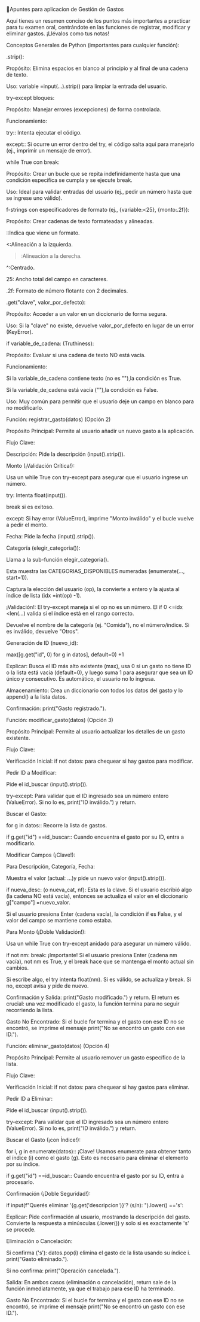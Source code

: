 📝Apuntes para aplicacion de Gestión de Gastos

Aquí tienes un resumen conciso de los puntos más importantes a practicar para tu examen oral, centrándote en las funciones de registrar, modificar y eliminar gastos. ¡Llévalos como tus notas!

Conceptos Generales de Python (importantes para cualquier función):

.strip():

Propósito: Elimina espacios en blanco al principio y al final de una cadena de texto.

Uso: variable =input(...).strip() para limpiar la entrada del usuario.

try-except bloques:

Propósito: Manejar errores (excepciones) de forma controlada.

Funcionamiento:

try:: Intenta ejecutar el código.

except:: Si ocurre un error dentro del try, el código salta aquí para manejarlo (ej., imprimir un mensaje de error).

while True con break:

Propósito: Crear un bucle que se repita indefinidamente hasta que una condición específica se cumpla y se ejecute break.

Uso: Ideal para validar entradas del usuario (ej., pedir un número hasta que se ingrese uno válido).

f-strings con especificadores de formato (ej., {variable:<25}, {monto:.2f}):

Propósito: Crear cadenas de texto formateadas y alineadas.

::Indica que viene un formato.

<:Alineación a la izquierda.

>:Alineación a la derecha.

^:Centrado.

25: Ancho total del campo en caracteres.

.2f: Formato de número flotante con 2 decimales.

.get("clave", valor_por_defecto):

Propósito: Acceder a un valor en un diccionario de forma segura.

Uso: Si la "clave" no existe, devuelve valor_por_defecto en lugar de un error (KeyError).

if variable_de_cadena: (Truthiness):

Propósito: Evaluar si una cadena de texto NO está vacía.

Funcionamiento:

Si la variable_de_cadena contiene texto (no es ""),la condición es True.

Si la variable_de_cadena está vacía (""),la condición es False.

Uso: Muy común para permitir que el usuario deje un campo en blanco para no modificarlo.

Función: registrar_gasto(datos) (Opción 2)

Propósito Principal: Permite al usuario añadir un nuevo gasto a la aplicación.

Flujo Clave:

Descripción: Pide la descripción (input().strip()).

Monto (¡Validación Crítica!):

Usa un while True con try-except para asegurar que el usuario ingrese un número.

try: Intenta float(input()).

break si es exitoso.

except: Si hay error (ValueError), imprime "Monto inválido" y el bucle vuelve a pedir el monto.

Fecha: Pide la fecha (input().strip()).

Categoría (elegir_categoria()):

Llama a la sub-función elegir_categoria().

Esta muestra las CATEGORIAS_DISPONIBLES numeradas (enumerate(..., start=1)).

Captura la elección del usuario (op), la convierte a entero y la ajusta al índice de lista (idx =int(op) -1).

¡Validación!: El try-except maneja si el op no es un número. El if 0 <=idx <len(...) valida si el índice está en el rango correcto.

Devuelve el nombre de la categoría (ej. "Comida"), no el número/índice. Si es inválido, devuelve "Otros".

Generación de ID (nuevo_id):

max([g.get("id", 0) for g in datos], default=0) +1

Explicar: Busca el ID más alto existente (max), usa 0 si un gasto no tiene ID o la lista está vacía (default=0), y luego suma 1 para asegurar que sea un ID único y consecutivo. Es automático, el usuario no lo ingresa.

Almacenamiento: Crea un diccionario con todos los datos del gasto y lo append() a la lista datos.

Confirmación: print("Gasto registrado.").

Función: modificar_gasto(datos) (Opción 3)

Propósito Principal: Permite al usuario actualizar los detalles de un gasto existente.

Flujo Clave:

Verificación Inicial: if not datos: para chequear si hay gastos para modificar.

Pedir ID a Modificar:

Pide el id_buscar (input().strip()).

try-except: Para validar que el ID ingresado sea un número entero (ValueError). Si no lo es, print("ID inválido.") y return.

Buscar el Gasto:

for g in datos:: Recorre la lista de gastos.

if g.get("id") ==id_buscar:: Cuando encuentra el gasto por su ID, entra a modificarlo.

Modificar Campos (¡Clave!):

Para Descripción, Categoría, Fecha:

Muestra el valor (actual: ...)y pide un nuevo valor (input().strip()).

if nueva_desc: (o nueva_cat, nf): Esta es la clave. Si el usuario escribió algo (la cadena NO está vacía), entonces se actualiza el valor en el diccionario g["campo"] =nuevo_valor.

Si el usuario presiona Enter (cadena vacía), la condición if es False, y el valor del campo se mantiene como estaba.

Para Monto (¡Doble Validación!):

Usa un while True con try-except anidado para asegurar un número válido.

if not nm: break: ¡Importante! Si el usuario presiona Enter (cadena nm vacía), not nm es True, y el break hace que se mantenga el monto actual sin cambios.

Si escribe algo, el try intenta float(nm). Si es válido, se actualiza y break. Si no, except avisa y pide de nuevo.

Confirmación y Salida: print("Gasto modificado.") y return. El return es crucial: una vez modificado el gasto, la función termina para no seguir recorriendo la lista.

Gasto No Encontrado: Si el bucle for termina y el gasto con ese ID no se encontró, se imprime el mensaje print("No se encontró un gasto con ese ID.").

Función: eliminar_gasto(datos) (Opción 4)

Propósito Principal: Permite al usuario remover un gasto específico de la lista.

Flujo Clave:

Verificación Inicial: if not datos: para chequear si hay gastos para eliminar.

Pedir ID a Eliminar:

Pide el id_buscar (input().strip()).

try-except: Para validar que el ID ingresado sea un número entero (ValueError). Si no lo es, print("ID inválido.") y return.

Buscar el Gasto (¡con Índice!):

for i, g in enumerate(datos):: ¡Clave! Usamos enumerate para obtener tanto el índice (i) como el gasto (g). Esto es necesario para eliminar el elemento por su índice.

if g.get("id") ==id_buscar:: Cuando encuentra el gasto por su ID, entra a procesarlo.

Confirmación (¡Doble Seguridad!):

if input(f"Querés eliminar '{g.get('descripcion')}'? (s/n): ").lower() =='s':

Explicar: Pide confirmación al usuario, mostrando la descripción del gasto. Convierte la respuesta a minúsculas (.lower()) y solo si es exactamente 's' se procede.

Eliminación o Cancelación:

Si confirma ('s'): datos.pop(i) elimina el gasto de la lista usando su índice i. print("Gasto eliminado.").

Si no confirma: print("Operación cancelada.").

Salida: En ambos casos (eliminación o cancelación), return sale de la función inmediatamente, ya que el trabajo para ese ID ha terminado.

Gasto No Encontrado: Si el bucle for termina y el gasto con ese ID no se encontró, se imprime el mensaje print("No se encontró un gasto con ese ID.").
